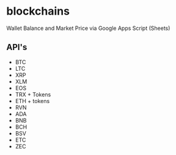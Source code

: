 # blockchains
Wallet Balance and Market Price via Google Apps Script (Sheets)

## API's
- BTC
- LTC
- XRP
- XLM
- EOS
- TRX + Tokens
- ETH + tokens
- RVN
- ADA
- BNB
- BCH
- BSV
- ETC
- ZEC
